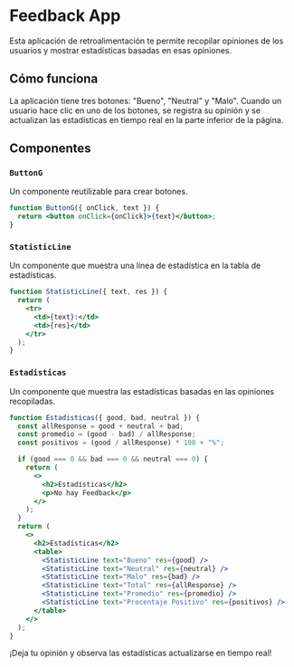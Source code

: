 # Feedback App

Esta aplicación de retroalimentación te permite recopilar opiniones de los usuarios y mostrar estadísticas basadas en esas opiniones.

## Cómo funciona

La aplicación tiene tres botones: "Bueno", "Neutral" y "Malo". Cuando un usuario hace clic en uno de los botones, se registra su opinión y se actualizan las estadísticas en tiempo real en la parte inferior de la página.

## Componentes

### `ButtonG`

Un componente reutilizable para crear botones.

```jsx
function ButtonG({ onClick, text }) {
  return <button onClick={onClick}>{text}</button>;
}
```

### `StatisticLine`

Un componente que muestra una línea de estadística en la tabla de estadísticas.

```jsx
function StatisticLine({ text, res }) {
  return (
    <tr>
      <td>{text}:</td>
      <td>{res}</td>
    </tr>
  );
}
```

### `Estadisticas`

Un componente que muestra las estadísticas basadas en las opiniones recopiladas.

```jsx
function Estadisticas({ good, bad, neutral }) {
  const allResponse = good + neutral + bad;
  const promedio = (good - bad) / allResponse;
  const positivos = (good / allResponse) * 100 + "%";

  if (good === 0 && bad === 0 && neutral === 0) {
    return (
      <>
        <h2>Estadísticas</h2>
        <p>No hay Feedback</p>
      </>
    );
  }
  return (
    <>
      <h2>Estadísticas</h2>
      <table>
        <StatisticLine text="Bueno" res={good} />
        <StatisticLine text="Neutral" res={neutral} />
        <StatisticLine text="Malo" res={bad} />
        <StatisticLine text="Total" res={allResponse} />
        <StatisticLine text="Promedio" res={promedio} />
        <StatisticLine text="Procentaje Positivo" res={positivos} />
      </table>
    </>
  );
}
```

¡Deja tu opinión y observa las estadísticas actualizarse en tiempo real!


